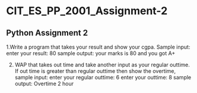 # CIT_ES_PP_2001_Assignment-2
Python Assignment 2
-----------------------------------------------------------------
1.Write a program that takes your result and show your cgpa.
Sample input:
enter your result: 80
sample output:
your marks is 80 and you got A+

2. WAP that takes out time and take another input as your regular outtime.
If out time is greater than regular outtime then show the overtime,
sample input:
enter your regular outtime: 6
enter your outtime: 8
sample output:
Overtime 2 hour
